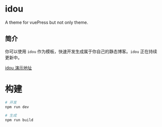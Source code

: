 # idou

A theme for vuePress but not only theme.

## 简介

你可以使用 `idou` 作为模板，快速开发生成属于你自己的静态博客。`idou` 正在持续更新中。

<a href="https://elenhong.gitee.io/idou/" target="_blank">idou 演示地址</a>

# 构建

``` bash
# 开发
npm run dev

# 生成
npm run build
```